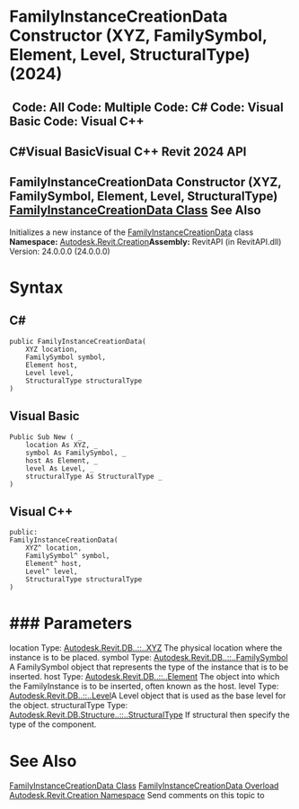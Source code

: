 # FamilyInstanceCreationData Constructor (XYZ, FamilySymbol, Element, Level, StructuralType) (2024)

﻿
 Code: All Code: Multiple Code: C# Code: Visual Basic Code: Visual C++   
---  
C#Visual BasicVisual C++
Revit 2024 API  
---  
FamilyInstanceCreationData Constructor (XYZ, FamilySymbol, Element, Level, StructuralType)  
[FamilyInstanceCreationData Class](bcd1f300-616b-5a36-9909-5273f99d78c8.md "FamilyInstanceCreationData Class") See Also  
---  
Initializes a new instance of the [FamilyInstanceCreationData](bcd1f300-616b-5a36-9909-5273f99d78c8.md "FamilyInstanceCreationData Class") class
**Namespace:** [Autodesk.Revit.Creation](ded320da-058a-4edd-0418-0582389559a7.md "Autodesk.Revit.Creation Namespace")**Assembly:** RevitAPI (in RevitAPI.dll) Version: 24.0.0.0 (24.0.0.0)
# Syntax
C#  
---  
```text
public FamilyInstanceCreationData(
	XYZ location,
	FamilySymbol symbol,
	Element host,
	Level level,
	StructuralType structuralType
)
```
  
Visual Basic  
---  
```text
Public Sub New ( _
	location As XYZ, _
	symbol As FamilySymbol, _
	host As Element, _
	level As Level, _
	structuralType As StructuralType _
)
```
  
Visual C++  
---  
```text
public:
FamilyInstanceCreationData(
	XYZ^ location, 
	FamilySymbol^ symbol, 
	Element^ host, 
	Level^ level, 
	StructuralType structuralType
)
```
  
# ### Parameters
location
    Type: [Autodesk.Revit.DB..::..XYZ](c2fd995c-95c0-58fb-f5de-f3246cbc5600.md "XYZ Class") The physical location where the instance is to be placed. 
symbol
    Type: [Autodesk.Revit.DB..::..FamilySymbol](a1acaed0-6a62-4c1d-94f5-4e27ce0923d3.md "FamilySymbol Class") A FamilySymbol object that represents the type of the instance that is to be inserted. 
host
    Type: [Autodesk.Revit.DB..::..Element](eb16114f-69ea-f4de-0d0d-f7388b105a16.md "Element Class") The object into which the FamilyInstance is to be inserted, often known as the host. 
level
    Type: [Autodesk.Revit.DB..::..Level](577e5d4e-a558-118c-9dea-3b810b061775.md "Level Class")A Level object that is used as the base level for the object.
structuralType
    Type: [Autodesk.Revit.DB.Structure..::..StructuralType](0a0a3793-5fce-283d-4953-a137f5593db9.md "StructuralType Enumeration") If structural then specify the type of the component. 
# See Also
[FamilyInstanceCreationData Class](bcd1f300-616b-5a36-9909-5273f99d78c8.md "FamilyInstanceCreationData Class")
[FamilyInstanceCreationData Overload](051ce723-e7ce-a5f6-67e9-63db3f399b9f.md "FamilyInstanceCreationData Constructor")
[Autodesk.Revit.Creation Namespace](ded320da-058a-4edd-0418-0582389559a7.md "Autodesk.Revit.Creation Namespace")
Send comments on this topic to 